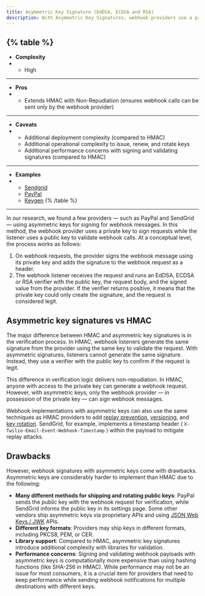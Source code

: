 ```yaml
---
title: Asymmetric Key Signature (EdDSA, ECDSA and RSA)
description: With Asymmetric Key Signatures, webhook providers use a private key to sign requests and listeners use a public key to validate webhook calls
--- 
```


{% table %}
---
* **Complexity**
* - High
---
* **Pros**
* - Extends HMAC with Non-Repudiation (ensures webhook calls can be sent only by the webhook provider)
---
* **Caveats**
* - Additional deployment complexity (compared to HMAC)
  - Additional operational complexity to issue, renew, and rotate keys
  - Additional performance concerns with signing and validating signatures (compared to HMAC)
---
* **Examples**
* - [Sendgrid](https://docs.sendgrid.com/for-developers/tracking-events/getting-started-event-webhook-security-features)
  - [PayPal](https://developer.paypal.com/docs/api-basics/notifications/webhooks/notification-messages/#event-headers)
  - [Keygen](https://keygen.sh/docs/api/signatures/#webhook-signatures)
{% /table %}
---

In our research, we found a few providers — such as PayPal and SendGrid — using asymmetric keys for signing for webhook messages. In this method, the webhook provider uses a private key to sign requests while the listener uses a public key to validate webhook calls. At a conceptual level, the process works as follows:

1. On webhook requests, the provider signs the webhook message using its private key and adds the signature to the webhook request as a header.
2. The webhook listener receives the request and runs an EdDSA, ECDSA or RSA verifier with the public key, the request body, and the signed value from the provider. If the verifier returns positive, it means that the private key could only create the signature, and the request is considered legit.

## Asymmetric key signatures vs HMAC

The major difference between HMAC and asymmetric key signatures is in the verification process. In HMAC, webhook listeners generate the same signature from the provider using the same key to validate the request. With asymmetric signatures, listeners cannot generate the same signature. Instead, they use a verifier with the public key to confirm if the request is legit.

This difference in verification logic delivers non-repudiation. In HMAC, anyone with access to the private key can generate a webhook request. However, with asymmetric keys, only the webhook provider — in possession of the private key — can sign webhook messages.

Webhook implementations with asymmetric keys can also use the same techniques as HMAC providers to add [replay prevention](/security/replay-prevention), [versioning](/ops-experience/versioning), and [key rotation](/ops-experience/key-rotation). SendGrid, for example, implements a timestamp header ( `X-Twilio-Email-Event-Webhook-Timestamp` ) within the payload to mitigate replay attacks.

## Drawbacks

However, webhook signatures with asymmetric keys come with drawbacks. Asymmetric keys are considerably harder to implement than HMAC due to the following:

- **Many different methods for shipping and rotating public keys**: PayPal sends the public key with the webhook request for verification, while SendGrid informs the public key in its settings page. Some other vendors ship asymmetric keys via proprietary APIs and using [JSON Web Keys / JWK](/security/jwt-jwk-oauth2) APIs.
- **Different key formats**: Providers may ship keys in different formats, including PKCS8, PEM, or CER.
- **Library support**: Compared to HMAC, asymmetric key signatures introduce additional complexity with libraries for validation.
- **Performance concerns**: Signing and validating webhook payloads with asymmetric keys is computationally more expensive than using hashing functions (like SHA-256 in HMAC). While performance may not be an issue for most consumers, it is a crucial item for providers that need to keep performance while sending webhook notifications for multiple destinations with different keys.

